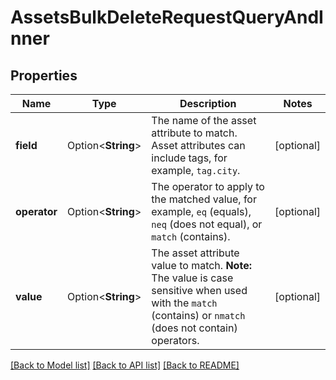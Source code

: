 # AssetsBulkDeleteRequestQueryAndInner

## Properties

Name | Type | Description | Notes
------------ | ------------- | ------------- | -------------
**field** | Option<**String**> | The name of the asset attribute to match. Asset attributes can include tags, for example, `tag.city`. | [optional]
**operator** | Option<**String**> | The operator to apply to the matched value, for example, `eq` (equals), `neq` (does not equal), or `match` (contains). | [optional]
**value** | Option<**String**> | The asset attribute value to match.   **Note:** The value is case sensitive when used with the `match` (contains) or `nmatch` (does not contain) operators. | [optional]

[[Back to Model list]](../README.md#documentation-for-models) [[Back to API list]](../README.md#documentation-for-api-endpoints) [[Back to README]](../README.md)


